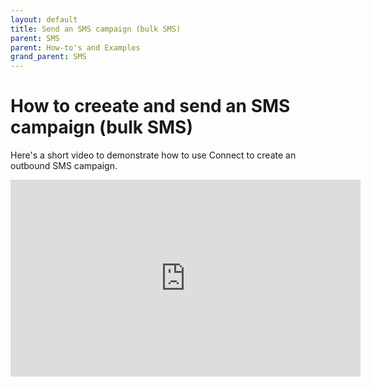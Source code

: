 ```yaml
---
layout: default
title: Send an SMS campaign (bulk SMS)
parent: SMS
parent: How-to's and Examples
grand_parent: SMS
---
```


# How to creeate and send an SMS campaign (bulk SMS)

Here's a short video to demonstrate how to use Connect to create an outbound SMS campaign.

<iframe width="560" height="315" src="https://www.youtube.com/embed/LTJv3iqQKMo" title="YouTube video player" frameborder="0" allow="accelerometer; autoplay; clipboard-write; encrypted-media; gyroscope; picture-in-picture" allowfullscreen></iframe>
